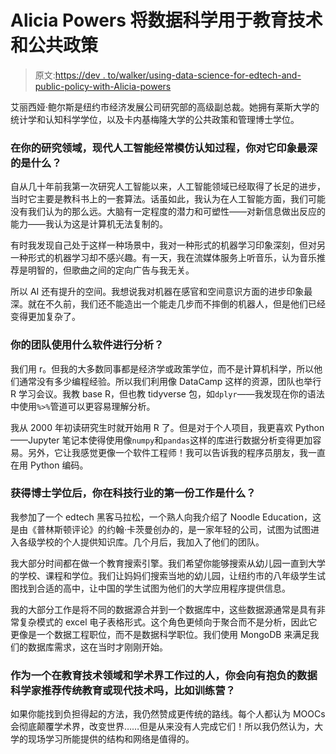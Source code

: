 # Alicia Powers 将数据科学用于教育技术和公共政策

> 原文:[https://dev . to/walker/using-data-science-for-edtech-and-public-policy-with-Alicia-powers](https://dev.to/walker/using-data-science-for-edtech-and-public-policy-with-alicia-powers)

艾丽西娅·鲍尔斯是纽约市经济发展公司研究部的高级副总裁。她拥有莱斯大学的统计学和认知科学学位，以及卡内基梅隆大学的公共政策和管理博士学位。

### **在你的研究领域，现代人工智能经常模仿认知过程，你对它印象最深的是什么？**

自从几十年前我第一次研究人工智能以来，人工智能领域已经取得了长足的进步，当时它主要是教科书上的一套算法。话虽如此，我认为在人工智能方面，我们可能没有我们认为的那么远。大脑有一定程度的潜力和可塑性——对新信息做出反应的能力——我认为这是计算机无法复制的。

有时我发现自己处于这样一种场景中，我对一种形式的机器学习印象深刻，但对另一种形式的机器学习却不感兴趣。有一天，我在流媒体服务上听音乐，认为音乐推荐是明智的，但歌曲之间的定向广告与我无关。

所以 AI 还有提升的空间。我想说我对机器在感官和空间意识方面的进步印象最深。就在不久前，我们还不能造出一个能走几步而不摔倒的机器人，但是他们已经变得更加复杂了。

### **你的团队使用什么软件进行分析？**

我们用 r。但我的大多数同事都是经济学或政策学位，而不是计算机科学，所以他们通常没有多少编程经验。所以我们利用像 DataCamp 这样的资源，团队也举行 R 学习会议。我教 base R，但也教 tidyverse 包，如`dplyr`——我发现在你的语法中使用`%>%`管道可以更容易理解分析。

我从 2000 年初读研究生时就开始用 R 了。但是对于个人项目，我更喜欢 Python——Jupyter 笔记本使得使用像`numpy`和`pandas`这样的库进行数据分析变得更加容易。另外，它让我感觉更像一个软件工程师！我可以告诉我的程序员朋友，我一直在用 Python 编码。

### **获得博士学位后，你在科技行业的第一份工作是什么？**

我参加了一个 edtech 黑客马拉松，一个熟人向我介绍了 Noodle Education，这是由《普林斯顿评论》的约翰·卡茨曼创办的，是一家年轻的公司，试图为试图进入各级学校的个人提供知识库。几个月后，我加入了他们的团队。

我大部分时间都在做一个教育搜索引擎。我们希望你能够搜索从幼儿园一直到大学的学校、课程和学位。我们让妈妈们搜索当地的幼儿园，让纽约市的八年级学生试图找到合适的高中，让中国的学生试图为他们的大学应用程序提供信息。

我的大部分工作是将不同的数据源合并到一个数据库中，这些数据源通常是具有非常复杂模式的 excel 电子表格形式。这个角色更倾向于聚合而不是分析，因此它更像是一个数据工程职位，而不是数据科学职位。我们使用 MongoDB 来满足我们的数据库需求，这在当时才刚刚开始。

### **作为一个在教育技术领域和学术界工作过的人，你会向有抱负的数据科学家推荐传统教育或现代技术吗，比如训练营？**

如果你能找到负担得起的方法，我仍然赞成更传统的路线。每个人都认为 MOOCs 会彻底颠覆学术界，改变世界……但是从来没有人完成它们！所以我仍然认为，大学的现场学习所能提供的结构和网络是值得的。